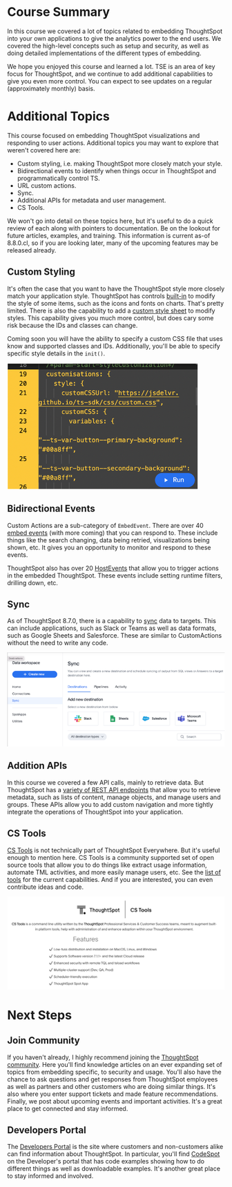 # Course Summary

In this course we covered a lot of topics related to embedding ThoughtSpot into your own applications to give the analytics power to the end users.  We covered the high-level concepts such as setup and security, as well as doing detailed implementations of the different types of embedding.  

We hope you enjoyed this course and learned a lot.  TSE is an area of key focus for ThoughtSpot, and we continue to add additional capabilities to give you even more control.  You can expect to see updates on a regular (approximately monthly) basis.  

# Additional Topics

This course focused on embedding ThoughtSpot visualizations and responding to user actions.  Additional topics you may want to explore that weren't covered here are:

* Custom styling, i.e. making ThoughtSpot more closely match your style.
* Bidirectional events to identify when things occur in ThoughtSpot and programmatically control TS.  
* URL custom actions.
* Sync.
* Additional APIs for metadata and user management.
* CS Tools.

We won't go into detail on these topics here, but it's useful to do a quick review of each along with pointers to documentation.  Be on the lookout for future articles, examples, and training.  This information is current as-of 8.8.0.cl, so if you are looking later, many of the upcoming features may be released already.

## Custom Styling

It's often the case that you want to have the ThoughtSpot style more closely match your application style.  ThoughtSpot has controls [built-in](https://docs.thoughtspot.com/cloud/latest/style-customization) to modify the style of some items, such as the icons and fonts on charts.  That's pretty limited.  There is also the capability to add a [custom style sheet](https://developers.thoughtspot.com/docs/typedoc/interfaces/EmbedConfig.html#customCssUrl) to modify styles.  This capability gives you much more control, but does cary some risk because the IDs and classes can change.

Coming soon you will have the ability to specify a custom CSS file that uses know and supported classes and IDs.  Additionally, you'll be able to specify specific style details in the `init()`.

![Custom CSS in init](images/custom_css.png)

## Bidirectional Events

Custom Actions are a sub-category of `EmbedEvent`.  There are over 40 [embed events](https://developers.thoughtspot.com/docs/typedoc/enums/EmbedEvent.html) (with more coming) that you can respond to.  These include things like the search changing, data being retried, visualizations being shown, etc.  It gives you an opportunity to monitor and respond to these events.

ThoughtSpot also has over 20 [HostEvents](https://developers.thoughtspot.com/docs/typedoc/enums/HostEvent.html) that allow you to trigger actions in the embedded ThoughtSpot.  These events include setting runtime filters, drilling down, etc.  

## Sync

As of ThoughtSpot 8.7.0, there is a capability to [sync](https://docs.thoughtspot.com/cloud/latest/thoughtspot-sync) data to targets.  This can include applications, such as Slack or Teams as well as data formats, such as Google Sheets and Salesforce.  These are similar to CustomActions without the need to write any code. 

![Sync](images/sync.png)

## Addition APIs

In this course we covered a few API calls, mainly to retrieve data.  But ThoughtSpot has a [variety of REST API endpoints](https://developers.thoughtspot.com/docs/?pageid=rest-api-reference) that allow you to retrieve metadata, such as lists of content, manage objects, and manage users and groups.  These APIs allow you to add custom navigation and more tightly integrate the operations of ThoughtSpot into your application. 

## CS Tools

[CS Tools](https://thoughtspot.github.io/cs_tools) is not technically part of ThoughtSpot Everywhere.  But it's useful enough to mention here.  CS Tools is a community supported set of open source tools that allow you to do things like extract usage information, automate TML activities, and more easily manage users, etc.  See the [list of tools](https://thoughtspot.github.io/cs_tools/cs-tools/overview/) for the current capabilities.  And if you are interested, you can even contribute ideas and code.  

![CS Tools](images/cstools.png)

# Next Steps

## Join Community

If you haven't already, I highly recommend joining the [ThoughtSpot community](https://community.thoughtspot.com).  Here you'll find knowledge articles on an ever expanding set of topics from embedding specific, to security and usage.  You'll also have the chance to ask questions and get responses from ThoughtSpot employees as well as partners and other customers who are doing similar things.  It's also where you enter support tickets and made feature recommendations.  Finally, we post about upcoming events and important activities.  It's a great place to get connected and stay informed.

## Developers Portal

The [Developers Portal](https://developers.thoughtspot.com) is the site where customers and non-customers alike can find information about ThoughtSpot.  In particular, you'll find [CodeSpot](https://developers.thoughtspot.com/codespot) on the Developer's portal that has code examples showing how to do different things as well as downloadable examples.  It's another great place to stay informed and involved.
